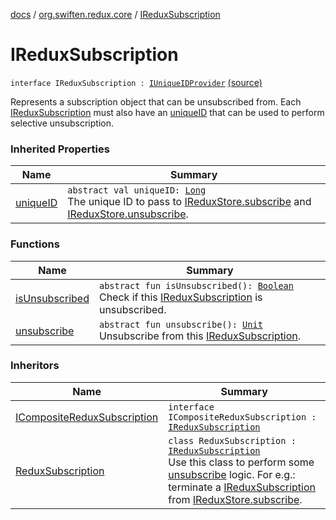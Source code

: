 [docs](../../index.md) / [org.swiften.redux.core](../index.md) / [IReduxSubscription](./index.md)

# IReduxSubscription

`interface IReduxSubscription : `[`IUniqueIDProvider`](../-i-unique-i-d-provider/index.md) [(source)](https://github.com/protoman92/KotlinRedux/tree/master/common\common-core\src\main\kotlin/org/swiften/redux/core/Subscription.kt#L17)

Represents a subscription object that can be unsubscribed from. Each [IReduxSubscription](./index.md)
must also have an [uniqueID](../-i-unique-i-d-provider/unique-i-d.md) that can be used to perform selective unsubscription.

### Inherited Properties

| Name | Summary |
|---|---|
| [uniqueID](../-i-unique-i-d-provider/unique-i-d.md) | `abstract val uniqueID: `[`Long`](https://kotlinlang.org/api/latest/jvm/stdlib/kotlin/-long/index.html)<br>The unique ID to pass to [IReduxStore.subscribe](../-i-redux-subscriber-provider/subscribe.md) and [IReduxStore.unsubscribe](../-i-redux-unsubscriber-provider/unsubscribe.md). |

### Functions

| Name | Summary |
|---|---|
| [isUnsubscribed](is-unsubscribed.md) | `abstract fun isUnsubscribed(): `[`Boolean`](https://kotlinlang.org/api/latest/jvm/stdlib/kotlin/-boolean/index.html)<br>Check if this [IReduxSubscription](./index.md) is unsubscribed. |
| [unsubscribe](unsubscribe.md) | `abstract fun unsubscribe(): `[`Unit`](https://kotlinlang.org/api/latest/jvm/stdlib/kotlin/-unit/index.html)<br>Unsubscribe from this [IReduxSubscription](./index.md). |

### Inheritors

| Name | Summary |
|---|---|
| [ICompositeReduxSubscription](../-i-composite-redux-subscription/index.md) | `interface ICompositeReduxSubscription : `[`IReduxSubscription`](./index.md) |
| [ReduxSubscription](../-redux-subscription/index.md) | `class ReduxSubscription : `[`IReduxSubscription`](./index.md)<br>Use this class to perform some [unsubscribe](../-redux-subscription/unsubscribe.md) logic. For e.g.: terminate a [IReduxSubscription](./index.md) from [IReduxStore.subscribe](../-i-redux-subscriber-provider/subscribe.md). |
